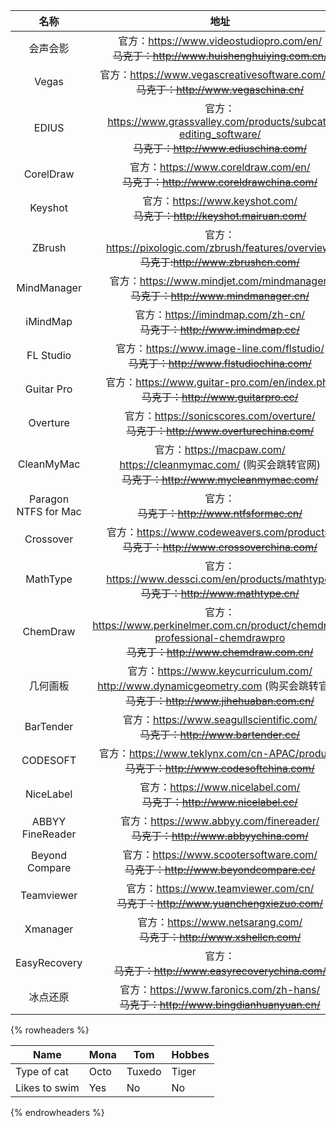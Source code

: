 |名称|地址|
|:--:|:--:|
|会声会影|官方：https://www.videostudiopro.com/en/<br />~~马克丁：http://www.huishenghuiying.com.cn/~~|
|Vegas|官方：https://www.vegascreativesoftware.com/us/<br />~~马克丁：http://www.vegaschina.cn/~~|
|EDIUS|官方：https://www.grassvalley.com/products/subcat-editing_software/<br />~~马克丁：http://www.ediuschina.com/~~|
|CorelDraw|官方：https://www.coreldraw.com/en/<br />~~马克丁：http://www.coreldrawchina.com/~~|
|Keyshot|官方：https://www.keyshot.com/<br />~~马克丁：http://keyshot.mairuan.com/~~|
|ZBrush|官方：https://pixologic.com/zbrush/features/overview/<br>~~马克丁:http://www.zbrushcn.com/~~|
|MindManager|官方：https://www.mindjet.com/mindmanager/<br>~~马克丁：http://www.mindmanager.cn/~~|
|iMindMap|官方：https://imindmap.com/zh-cn/<br>~~马克丁：http://www.imindmap.cc/~~|
|FL Studio|官方：https://www.image-line.com/flstudio/<br>~~马克丁：http://www.flstudiochina.com/~~|
|Guitar Pro|官方：https://www.guitar-pro.com/en/index.php<br>~~马克丁：http://www.guitarpro.cc/~~|
|Overture|官方：https://sonicscores.com/overture/<br>~~马克丁：http://www.overturechina.com/~~|
|CleanMyMac|官方：https://macpaw.com/<br>https://cleanmymac.com/ (购买会跳转官网)<br>~~马克丁：http://www.mycleanmymac.com/~~|
|Paragon NTFS for Mac|官方：<br>~~马克丁：http://www.ntfsformac.cn/~~|
|Crossover|官方：https://www.codeweavers.com/products/<br>~~马克丁：http://www.crossoverchina.com/~~|
|MathType|官方：https://www.dessci.com/en/products/mathtype/<br>~~马克丁：http://www.mathtype.cn/~~|
|ChemDraw|官方：https://www.perkinelmer.com.cn/product/chemdraw-professional-chemdrawpro<br>~~马克丁：http://www.chemdraw.com.cn/~~|
|几何画板|官方：https://www.keycurriculum.com/<br>http://www.dynamicgeometry.com (购买会跳转官网)<br>~~马克丁：http://www.jihehuaban.com.cn/~~|
|BarTender|官方：https://www.seagullscientific.com/<br>~~马克丁：http://www.bartender.cc/~~|
|CODESOFT|官方：https://www.teklynx.com/cn-APAC/products<br>~~马克丁：http://www.codesoftchina.com/~~|
|NiceLabel|官方：https://www.nicelabel.com/<br>~~马克丁：http://www.nicelabel.cc/~~|
|ABBYY FineReader|官方：https://www.abbyy.com/finereader/<br>~~马克丁：http://www.abbyychina.com/~~|
|Beyond Compare|官方：https://www.scootersoftware.com/<br>~~马克丁：http://www.beyondcompare.cc/~~|
|Teamviewer|官方：https://www.teamviewer.com/cn/<br>~~马克丁：http://www.yuanchengxiezuo.com/~~|
|Xmanager|官方：https://www.netsarang.com/<br>~~马克丁：http://www.xshellcn.com/~~|
|EasyRecovery|官方：<br>~~马克丁：http://www.easyrecoverychina.com/~~|
|冰点还原|官方：https://www.faronics.com/zh-hans/<br>~~马克丁：http://www.bingdianhuanyuan.cn/~~|


{% rowheaders %}

|   Name      | Mona | Tom    | Hobbes |
|-------------|------|--------|--------|
|Type of cat  | Octo | Tuxedo | Tiger  |
|Likes to swim| Yes  | No     | No     |

{% endrowheaders %}
